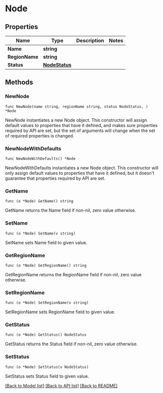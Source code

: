 # Node

## Properties

Name | Type | Description | Notes
------------ | ------------- | ------------- | -------------
**Name** | **string** |  | 
**RegionName** | **string** |  | 
**Status** | [**NodeStatus**](NodeStatus.md) |  | 

## Methods

### NewNode

`func NewNode(name string, regionName string, status NodeStatus, ) *Node`

NewNode instantiates a new Node object.
This constructor will assign default values to properties that have it defined,
and makes sure properties required by API are set, but the set of arguments
will change when the set of required properties is changed.

### NewNodeWithDefaults

`func NewNodeWithDefaults() *Node`

NewNodeWithDefaults instantiates a new Node object.
This constructor will only assign default values to properties that have it defined,
but it doesn't guarantee that properties required by API are set.

### GetName

`func (o *Node) GetName() string`

GetName returns the Name field if non-nil, zero value otherwise.

### SetName

`func (o *Node) SetName(v string)`

SetName sets Name field to given value.

### GetRegionName

`func (o *Node) GetRegionName() string`

GetRegionName returns the RegionName field if non-nil, zero value otherwise.

### SetRegionName

`func (o *Node) SetRegionName(v string)`

SetRegionName sets RegionName field to given value.

### GetStatus

`func (o *Node) GetStatus() NodeStatus`

GetStatus returns the Status field if non-nil, zero value otherwise.

### SetStatus

`func (o *Node) SetStatus(v NodeStatus)`

SetStatus sets Status field to given value.


[[Back to Model list]](../README.md#documentation-for-models) [[Back to API list]](../README.md#documentation-for-api-endpoints) [[Back to README]](../README.md)


